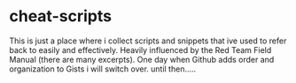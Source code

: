 cheat-scripts
=============


This is just a place where i collect scripts and snippets that ive used to refer back to easily and effectively. 
Heavily influenced by the Red Team Field Manual (there are many excerpts). One day when Github adds order and
organization to Gists i will switch over. until then.....
